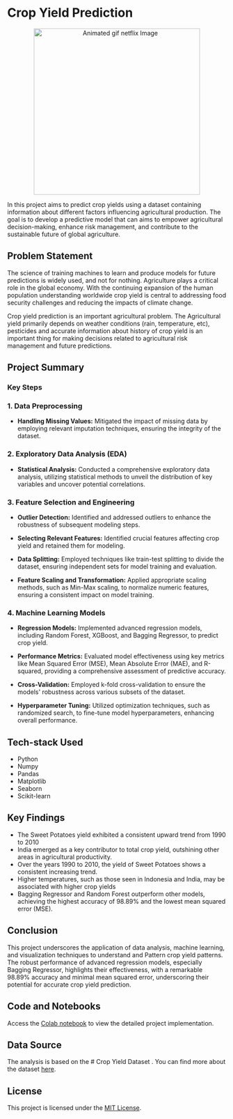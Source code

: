 

#  Crop Yield Prediction

<p  align="center">
<img  src="https://scorpionsearth.in/wp-content/uploads/2020/01/01-1.gif"  alt="Animated gif netflix Image"  height="382px">
</p>

In this project aims to predict crop yields using a dataset containing information about different factors influencing agricultural production. The goal is to develop a predictive model that can aims to empower agricultural decision-making, enhance risk management, and contribute to the sustainable future of global agriculture.

## Problem Statement

The science of training machines to learn and produce models for future predictions is widely used, and not for nothing. Agriculture plays a critical role in the global economy. With the continuing expansion of the human population understanding worldwide crop yield is central to addressing food security challenges and reducing the impacts of climate change.

Crop yield prediction is an important agricultural problem. The Agricultural yield primarily depends on weather conditions (rain, temperature, etc), pesticides and accurate information about history of crop yield is an important thing for making decisions related to agricultural risk management and future predictions.


##  Project Summary

### Key Steps

### 1. Data Preprocessing

-   **Handling Missing Values:** Mitigated the impact of missing data by employing relevant imputation techniques, ensuring the integrity of the dataset.

### 2. Exploratory Data Analysis (EDA)

-   **Statistical Analysis:** Conducted a comprehensive exploratory data analysis, utilizing statistical methods to unveil the distribution of key variables and uncover potential correlations.

### 3. Feature Selection and Engineering

-   **Outlier Detection:** Identified and addressed outliers to enhance the robustness of subsequent modeling steps.
    
-   **Selecting Relevant Features:** Identified crucial features affecting crop yield and retained them for modeling.
    
-   **Data Splitting:** Employed techniques like train-test splitting to divide the dataset, ensuring independent sets for model training and evaluation.
    
-   **Feature Scaling and Transformation:** Applied appropriate scaling methods, such as Min-Max scaling, to normalize numeric features, ensuring a consistent impact on model training.
    

### 4. Machine Learning Models

-   **Regression Models:** Implemented advanced regression models, including Random Forest, XGBoost, and Bagging Regressor, to predict crop yield.
    
-   **Performance Metrics:** Evaluated model effectiveness using key metrics like Mean Squared Error (MSE), Mean Absolute Error (MAE), and R-squared, providing a comprehensive assessment of predictive accuracy.
    
-   **Cross-Validation:** Employed k-fold cross-validation to ensure the models' robustness across various subsets of the dataset.
    
-   **Hyperparameter Tuning:** Utilized optimization techniques, such as  randomized search, to fine-tune model hyperparameters, enhancing overall performance.


## Tech-stack Used
- Python
- Numpy
- Pandas
- Matplotlib
- Seaborn
-  Scikit-learn
  
## Key Findings
- The Sweet Potatoes yield exhibited a consistent upward trend from 1990 to 2010
- India emerged as a key contributor to total crop yield, outshining other areas in agricultural productivity.
- Over the years 1990 to 2010, the yield of Sweet Potatoes shows a consistent increasing trend.
-   Higher temperatures, such as those seen in Indonesia and India, may be associated with higher crop yields
- Bagging Regressor and Random Forest outperform other models, achieving the highest accuracy of 98.89% and the lowest mean squared error (MSE).
  

## Conclusion
This project underscores the application of data analysis, machine learning, and visualization techniques to understand and Pattern crop yield patterns. 
 The robust performance of advanced regression models, especially Bagging Regressor, highlights their effectiveness, with a remarkable 98.89% accuracy and minimal mean squared error, underscoring their potential for accurate crop yield prediction.
 

## Code and Notebooks
Access the [Colab notebook](https://github.com/Electra89/Supervised_ML_Crop_Yield_Prediction/blob/main/Supervised_ML_Crop_Yield_Prediction.ipynb) to view the detailed project implementation.

## Data Source

The analysis is based on the # Crop Yield Dataset . You can find more about the dataset [here](https://github.com/Electra89/Supervised_ML_Crop_Yield_Prediction/blob/main/Crop_Yield_Dataset.csv).


## License

This project is licensed under the [MIT License](LICENSE).

